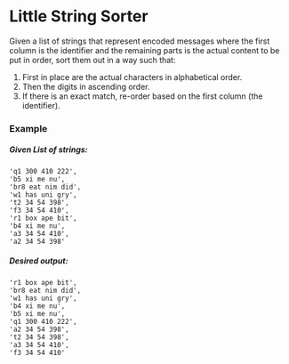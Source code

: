 # Little String Sorter
Given a list of strings that represent encoded messages where the first column is the identifier
and the remaining parts is the actual content to be put in order, sort them out in a way such that:
1. First in place are the actual characters in alphabetical order.
2. Then the digits in ascending order.
3. If there is an exact match, re-order based on the first column (the identifier).

### Example

##### Given List of strings:
```
'q1 300 410 222',
'b5 xi me nu',
'br8 eat nim did',
'w1 has uni gry',
't2 34 54 398',
'f3 34 54 410',
'r1 box ape bit',
'b4 xi me nu',
'a3 34 54 410',
'a2 34 54 398'
```

##### Desired output:
```
'r1 box ape bit',
'br8 eat nim did',
'w1 has uni gry',
'b4 xi me nu',
'b5 xi me nu',
'q1 300 410 222',
'a2 34 54 398',
't2 34 54 398',
'a3 34 54 410',
'f3 34 54 410'
```
